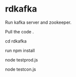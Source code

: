 # rdkafka
Run kafka server and zookeeper.

Pull the code .

cd rdkafka

run npm install

node testprod.js

node testcon.js
